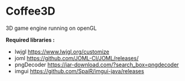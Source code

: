 # Coffee3D
3D game engine running on openGL

**Required libraries :**
* lwjgl https://www.lwjgl.org/customize
* joml https://github.com/JOML-CI/JOML/releases/ 
* pngDecoder https://jar-download.com/?search_box=pngdecoder
* imgui https://github.com/SpaiR/imgui-java/releases

